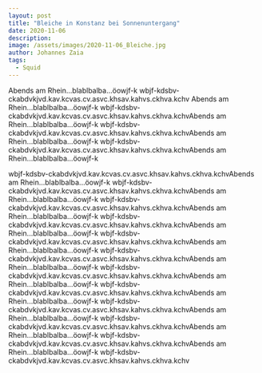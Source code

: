 ```yaml
---
layout: post
title: "Bleiche in Konstanz bei Sonnenuntergang"
date: 2020-11-06
description: 
image: /assets/images/2020-11-06_Bleiche.jpg
author: Johannes Zaia
tags:
  - Squid
---
```



Abends am Rhein...blablbalba...öowjf-k  wbjf-kdsbv-ckabdvkjvd.kav.kcvas.cv.asvc.khsav.kahvs.ckhva.kchv
Abends am Rhein...blablbalba...öowjf-k  wbjf-kdsbv-ckabdvkjvd.kav.kcvas.cv.asvc.khsav.kahvs.ckhva.kchvAbends am Rhein...blablbalba...öowjf-k  wbjf-kdsbv-ckabdvkjvd.kav.kcvas.cv.asvc.khsav.kahvs.ckhva.kchvAbends am Rhein...blablbalba...öowjf-k  wbjf-kdsbv-ckabdvkjvd.kav.kcvas.cv.asvc.khsav.kahvs.ckhva.kchvAbends am Rhein...blablbalba...öowjf-k 


wbjf-kdsbv-ckabdvkjvd.kav.kcvas.cv.asvc.khsav.kahvs.ckhva.kchvAbends am Rhein...blablbalba...öowjf-k  wbjf-kdsbv-ckabdvkjvd.kav.kcvas.cv.asvc.khsav.kahvs.ckhva.kchvAbends am Rhein...blablbalba...öowjf-k  wbjf-kdsbv-ckabdvkjvd.kav.kcvas.cv.asvc.khsav.kahvs.ckhva.kchvAbends am Rhein...blablbalba...öowjf-k  wbjf-kdsbv-ckabdvkjvd.kav.kcvas.cv.asvc.khsav.kahvs.ckhva.kchvAbends am Rhein...blablbalba...öowjf-k  wbjf-kdsbv-ckabdvkjvd.kav.kcvas.cv.asvc.khsav.kahvs.ckhva.kchvAbends am Rhein...blablbalba...öowjf-k  wbjf-kdsbv-ckabdvkjvd.kav.kcvas.cv.asvc.khsav.kahvs.ckhva.kchvAbends am Rhein...blablbalba...öowjf-k  wbjf-kdsbv-ckabdvkjvd.kav.kcvas.cv.asvc.khsav.kahvs.ckhva.kchvAbends am Rhein...blablbalba...öowjf-k  wbjf-kdsbv-ckabdvkjvd.kav.kcvas.cv.asvc.khsav.kahvs.ckhva.kchvAbends am Rhein...blablbalba...öowjf-k  wbjf-kdsbv-ckabdvkjvd.kav.kcvas.cv.asvc.khsav.kahvs.ckhva.kchvAbends am Rhein...blablbalba...öowjf-k  wbjf-kdsbv-ckabdvkjvd.kav.kcvas.cv.asvc.khsav.kahvs.ckhva.kchvAbends am Rhein...blablbalba...öowjf-k  wbjf-kdsbv-ckabdvkjvd.kav.kcvas.cv.asvc.khsav.kahvs.ckhva.kchvAbends am Rhein...blablbalba...öowjf-k  wbjf-kdsbv-ckabdvkjvd.kav.kcvas.cv.asvc.khsav.kahvs.ckhva.kchv



